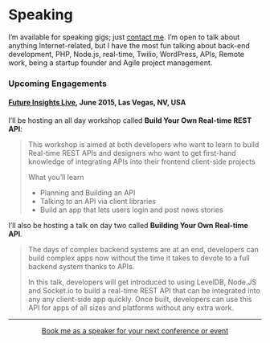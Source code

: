 # Speaking

I’m available for speaking gigs; just [contact me](http://rogerstringer.com/contact/ "Contact Me"). I’m open to talk about anything Internet-related, but I have the most fun talking about back-end development, PHP, Node.js, real-time, Twilio, WordPress, APIs, Remote work, being a startup founder and Agile project management.

### Upcoming Engagements

#### [Future Insights Live](https://futureinsightslive.com/las-vegas-2015/), June 2015, Las Vegas, NV, USA

I’ll be hosting an all day workshop called **Build Your Own Real-time REST API**:

> This workshop is aimed at both developers who want to learn to build Real-time REST APIs and designers who want to get first-hand knowledge of integrating APIs into their frontend client-side projects
> 
> What you’ll learn
> 
> - Planning and Building an API
> - Talking to an API via client libraries
> - Build an app that lets users login and post news stories

I’ll also be hosting a talk on day two called **Building Your Own Real-time API**.

> The days of complex backend systems are at an end, developers can build complex apps now without the time it takes to devote to a full backend system thanks to APIs.
> 
> In this talk, developers will get introduced to using LevelDB, Node.JS and Socket.io to build a real-time REST API that can be integrated into any any client-side app quickly. Once built, developers can use this API for apps of all sizes and platforms without any extra work.

<hr />

<div style="text-align:center;">
	<a href="http://rogerstringer.com/contact/" class="button">Book me as a speaker for your next conference or event</a>
</div>